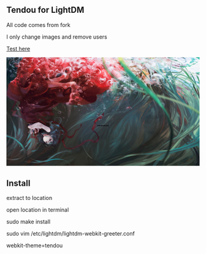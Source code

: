 ## Tendou for LightDM

All code comes from fork

I only change images and remove users

[Test here](http://scrable.github.io/lightdm-webkit-theme-tendou/)

![](https://raw.githubusercontent.com/scrable/lightdm-webkit-theme-tendou/master/screenshot.png)

## Install
extract to location

open location in terminal

sudo make install

sudo vim /etc/lightdm/lightdm-webkit-greeter.conf

webkit-theme=tendou
